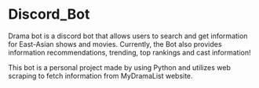 # Discord_Bot

Drama bot is a discord bot that allows users to search and get information for East-Asian shows and movies. Currently, the Bot also provides information recommendations, trending, top rankings and cast information!

This bot is a personal project made by using Python and utilizes web scraping to fetch information from MyDramaList website.

